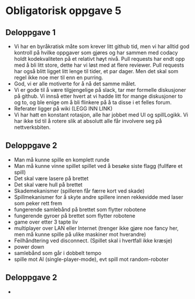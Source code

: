 # Obligatorisk oppgave 5

## Deloppgave 1

- Vi har en byråkratisk måte som krever litt github tid, men vi har alltid god kontroll på hvilke oppgaver som gjøres og har sammen med codacy holdt kodekvaliteten på et relativt høyt nivå. Pull requests har endt opp med å bli litt store, dette har vi løst med at flere reviewer. Pull requests har også blitt ligget litt lenge til tider, et par dager. Men det skal som regel ikke noe mer til enn en purring.
- God, vi er alle motiverte for å nå det samme målet.
- Vi er gode til å være tilgjengelige på slack, tar mer formelle diskusjoner på github. Vi innså etter hvert at vi hadde litt for mange diskusjoner to og to, og ble enige om å bli flinkere på å ta disse i et felles forum.
- Referater ligger på wiki (LEGG INN LINK)
- Vi har hatt en konstant rotasjon, alle har jobbet med UI og spillLogikk. Vi har ikke tid til å rotere slik at absolutt alle får involvere seg på nettverksbiten.

## Deloppgave 2

- Man må kunne spille en komplett runde
- Man må kunne vinne spillet spillet ved å besøke siste flagg (fullføre et spill)
- Det skal være lasere på brettet
- Det skal være hull på brettet
- Skademekanismer (spilleren får færre kort ved skade)
- Spillmekanismer for å skyte andre spillere innen rekkevidde med laser som peker rett frem
- fungerende samlebånd på brettet som flytter robotene
- fungerende gyroer på brettet som flytter robotene
- game over etter 3 tapte liv
- multiplayer over LAN eller Internet (trenger ikke gjøre noe fancy her, men må kunne spille på ulike maskiner mot hverandre)
- Feilhåndtering ved disconnect. (Spillet skal i hvertfall ikke kræsje)
- power down
- samlebånd som går i dobbelt tempo
- spille mot AI (single-player-mode), evt spill mot random-roboter

## Deloppgave 2

- 

